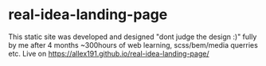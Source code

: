 # real-idea-landing-page
This static site was developed and designed "dont judge the design :)" fully by me after 4 months ~300hours of web learning, scss/bem/media querries etc.
Live on https://allex191.github.io/real-idea-landing-page/
